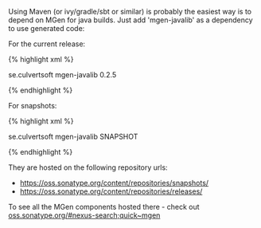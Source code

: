 ---
---

Using Maven (or ivy/gradle/sbt or similar) is probably the easiest way is to depend on MGen for java builds. Just add 'mgen-javalib' as a dependency to use generated code:


For the current release:

{% highlight xml %}

<dependency>
  <groupId>se.culvertsoft</groupId>
  <artifactId>mgen-javalib</artifactId>
  <version>0.2.5</version>
</dependency>

{% endhighlight %}


For snapshots:

{% highlight xml %}

<dependency>
  <groupId>se.culvertsoft</groupId>
  <artifactId>mgen-javalib</artifactId>
  <version>SNAPSHOT</version>
</dependency>

{% endhighlight %}

They are hosted on the following repository urls:
 
 * https://oss.sonatype.org/content/repositories/snapshots/
 * https://oss.sonatype.org/content/repositories/releases/

To see all the MGen components hosted there - check out [oss.sonatype.org/#nexus-search;quick~mgen](https://oss.sonatype.org/#nexus-search;quick~mgen)

